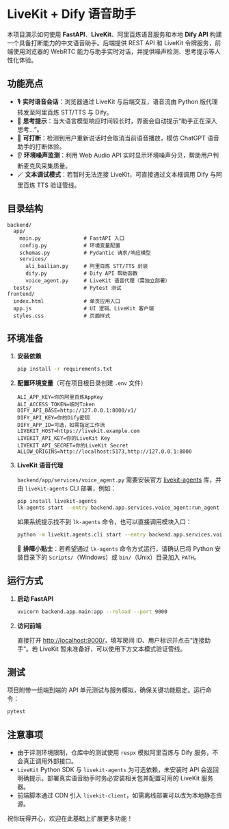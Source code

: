 # LiveKit + Dify 语音助手

本项目演示如何使用 **FastAPI**、**LiveKit**、阿里百炼语音服务和本地 **Dify API** 构建一个具备打断能力的中文语音助手。后端提供 REST API 和 LiveKit 令牌服务，前端使用浏览器的 WebRTC 能力与助手实时对话，并提供噪声检测、思考提示等人性化体验。

## 功能亮点

- 🎙️ **实时语音会话**：浏览器通过 LiveKit 与后端交互，语音流由 Python 版代理转发至阿里百炼 STT/TTS 与 Dify。
- 🧠 **思考提示**：当大语言模型响应时间较长时，界面会自动提示“助手正在深入思考…”。
- 🛑 **可打断**：检测到用户重新说话时会取消当前语音播放，模仿 ChatGPT 语音助手的打断体验。
- 👂 **环境噪声监测**：利用 Web Audio API 实时显示环境噪声分贝，帮助用户判断麦克风采集质量。
- 🪄 **文本调试模式**：若暂时无法连接 LiveKit，可直接通过文本框调用 Dify 与阿里百炼 TTS 验证管线。

## 目录结构

```
backend/
  app/
    main.py              # FastAPI 入口
    config.py            # 环境变量配置
    schemas.py           # Pydantic 请求/响应模型
    services/
      ali_bailian.py     # 阿里百炼 STT/TTS 封装
      dify.py            # Dify API 帮助函数
      voice_agent.py     # LiveKit 语音代理（需独立部署）
  tests/                 # Pytest 测试
frontend/
  index.html             # 单页应用入口
  app.js                 # UI 逻辑、LiveKit 客户端
  styles.css             # 页面样式
```

## 环境准备

1. **安装依赖**

   ```bash
   pip install -r requirements.txt
   ```

2. **配置环境变量**（可在项目根目录创建 `.env` 文件）

   ```env
   ALI_APP_KEY=你的阿里百炼AppKey
   ALI_ACCESS_TOKEN=临时Token
   DIFY_API_BASE=http://127.0.0.1:8000/v1/
   DIFY_API_KEY=你的Dify密钥
   DIFY_APP_ID=可选，如需指定工作流
   LIVEKIT_HOST=https://livekit.example.com
   LIVEKIT_API_KEY=你的LiveKit Key
   LIVEKIT_API_SECRET=你的LiveKit Secret
   ALLOW_ORIGINS=http://localhost:5173,http://127.0.0.1:8000
   ```

3. **LiveKit 语音代理**

   `backend/app/services/voice_agent.py` 需要安装官方 [livekit-agents](https://docs.livekit.io/agents/) 库，并由 `livekit-agents` CLI 部署，例如：

   ```bash
   pip install livekit-agents
   lk-agents start --entry backend.app.services.voice_agent:run_agent
   ```

   如果系统提示找不到 `lk-agents` 命令，也可以直接调用模块入口：

   ```bash
   python -m livekit.agents.cli start --entry backend.app.services.voice_agent:run_agent
   ```

   📌 **排障小贴士**：若希望通过 `lk-agents` 命令方式运行，请确认已将 Python 安装目录下的 `Scripts/`（Windows）或 `bin/`（Unix）目录加入 `PATH`。

## 运行方式

1. **启动 FastAPI**

   ```bash
   uvicorn backend.app.main:app --reload --port 9000
   ```

2. **访问前端**

   直接打开 <http://localhost:9000/>，填写房间 ID、用户标识并点击“连接助手”。若 LiveKit 暂未准备好，可以使用下方文本模式验证管线。

## 测试

项目附带一组端到端的 API 单元测试与服务模拟，确保关键功能稳定。运行命令：

```bash
pytest
```

## 注意事项

- 由于评测环境限制，仓库中的测试使用 `respx` 模拟阿里百炼与 Dify 服务，不会真正调用外部接口。
- `LiveKit` Python SDK 与 `livekit-agents` 为可选依赖，未安装时 API 会返回明确提示。部署真实语音助手时务必安装相关包并配置可用的 LiveKit 服务器。
- 前端脚本通过 CDN 引入 `livekit-client`，如需离线部署可以改为本地静态资源。

祝你玩得开心，欢迎在此基础上扩展更多功能！
